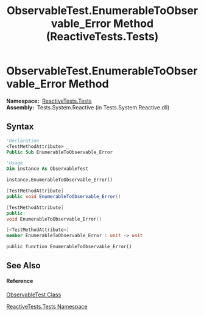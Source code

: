 ﻿---
title: ObservableTest.EnumerableToObservable_Error Method  (ReactiveTests.Tests)
TOCTitle: EnumerableToObservable_Error Method
ms:assetid: M:ReactiveTests.Tests.ObservableTest.EnumerableToObservable_Error
ms:mtpsurl: https://msdn.microsoft.com/en-us/library/reactivetests.tests.observabletest.enumerabletoobservable_error(v=VS.103)
ms:contentKeyID: 36620990
ms.date: 06/28/2011
mtps_version: v=VS.103
f1_keywords:
- ReactiveTests.Tests.ObservableTest.EnumerableToObservable_Error
dev_langs:
- CSharp
- JScript
- VB
- FSharp
- c++
---

# ObservableTest.EnumerableToObservable\_Error Method

**Namespace:**  [ReactiveTests.Tests](hh289046\(v=vs.103\).md)  
**Assembly:**  Tests.System.Reactive (in Tests.System.Reactive.dll)

## Syntax

``` vb
'Declaration
<TestMethodAttribute> _
Public Sub EnumerableToObservable_Error
```

``` vb
'Usage
Dim instance As ObservableTest

instance.EnumerableToObservable_Error()
```

``` csharp
[TestMethodAttribute]
public void EnumerableToObservable_Error()
```

``` c++
[TestMethodAttribute]
public:
void EnumerableToObservable_Error()
```

``` fsharp
[<TestMethodAttribute>]
member EnumerableToObservable_Error : unit -> unit 
```

``` jscript
public function EnumerableToObservable_Error()
```

## See Also

#### Reference

[ObservableTest Class](hh288687\(v=vs.103\).md)

[ReactiveTests.Tests Namespace](hh289046\(v=vs.103\).md)

